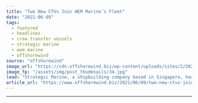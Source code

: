 ```yaml
---
title: "Two New CTVs Join WEM Marine’s Fleet"
date: "2021-06-09"
tags: 
  - featured
  - headlines
  - crew transfer vessels
  - strategic marine
  - wem marine
  - offshorewind
source: "offshorewind"
image_url: "https://cdn.offshorewind.biz/wp-content/uploads/sites/2/2021/06/09103503/Strategic-Marine_WEM-Marine-CTVs.jpg"
image_fp: "/assets/img/post_thumbnails/34.jpg"
lead: "Strategic Marine, a shipbuilding company based in Singapore, has delivered two 27-metre crew transfer"
article_url: "https://www.offshorewind.biz/2021/06/09/two-new-ctvs-join-wem-marines-fleet/"
---
```


---
